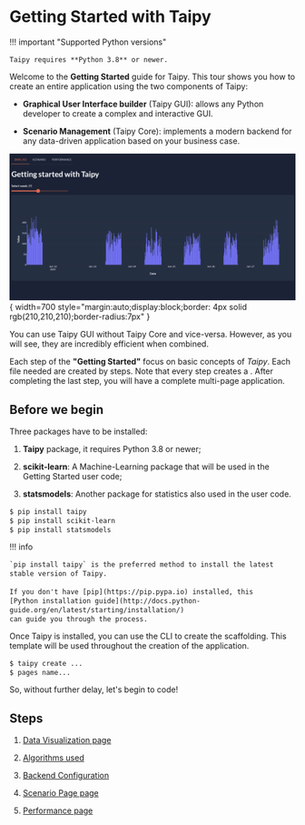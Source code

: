 # Getting Started with Taipy

!!! important "Supported Python versions"

    Taipy requires **Python 3.8** or newer.

Welcome to the **Getting Started** guide for Taipy. This tour shows you how to create an entire application using 
the two components of Taipy:

- **Graphical User Interface builder** (Taipy GUI): allows any Python developer to create a complex and interactive GUI.

- **Scenario Management** (Taipy Core): implements a modern backend for any data-driven application based on your business case.

![Getting Started application](step_01/overview.gif){ width=700 style="margin:auto;display:block;border: 4px solid rgb(210,210,210);border-radius:7px" }


You can use Taipy GUI without Taipy Core and vice-versa. However, as you will see, they are incredibly efficient when combined.

Each step of the **"Getting Started"** focus on basic concepts of *Taipy*. Each file needed are created by steps. Note that every step creates a . After completing the last step, you will have a complete multi-page application.

## Before we begin

Three packages have to be installed:

 1. **Taipy** package, it requires Python 3.8 or newer;

 2. **scikit-learn**: A Machine-Learning package that will be used in the Getting Started user code;

 3. **statsmodels**: Another package for statistics also used in the user code.

``` console
$ pip install taipy
$ pip install scikit-learn
$ pip install statsmodels
```

!!! info 

    `pip install taipy` is the preferred method to install the latest stable version of Taipy.
    
    If you don't have [pip](https://pip.pypa.io) installed, this 
    [Python installation guide](http://docs.python-guide.org/en/latest/starting/installation/)
    can guide you through the process.


Once Taipy is installed, you can use the CLI to create the scaffolding. This template will be used throughout the creation of the application.

``` console
$ taipy create ...
$ pages name...
```

So, without further delay, let's begin to code!

## Steps

1. [Data Visualization page](step_01/ReadMe.md)

2. [Algorithms used](step_02/ReadMe.md)

3. [Backend Configuration](step_03/ReadMe.md)

4. [Scenario Page page](step_04/ReadMe.md)

5. [Performance page](step_05/ReadMe.md)